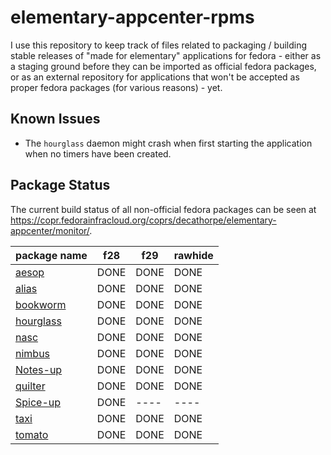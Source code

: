 # elementary-appcenter-rpms

I use this repository to keep track of files related to packaging / building
stable releases of "made for elementary" applications for fedora - either as a
staging ground before they can be imported as official fedora packages, or as
an external repository for applications that won't be accepted as proper fedora
packages (for various reasons) - yet.


## Known Issues

- The `hourglass` daemon might crash when first starting the application when
  no timers have been created.


## Package Status

The current build status of all non-official fedora packages can be seen at
<https://copr.fedorainfracloud.org/coprs/decathorpe/elementary-appcenter/monitor/>.

| package name | f28  | f29  | rawhide |
| ------------ | ---- | ---- | ------- |
| [aesop]      | DONE | DONE | DONE    |
| [alias]      | DONE | DONE | DONE    |
| [bookworm]   | DONE | DONE | DONE    |
| [hourglass]  | DONE | DONE | DONE    |
| [nasc]       | DONE | DONE | DONE    |
| [nimbus]     | DONE | DONE | DONE    |
| [Notes-up]   | DONE | DONE | DONE    |
| [quilter]    | DONE | DONE | DONE    |
| [Spice-up]   | DONE | ---- | ----    |
| [taxi]       | DONE | DONE | DONE    |
| [tomato]     | DONE | DONE | DONE    |

[aesop]: https://github.com/lainsce/aesop
[alias]: https://github.com/bartzaalberg/alias
[bookworm]: https://github.com/babluboy/bookworm
[hourglass]: https://github.com/sgpthomas/hourglass
[nasc]: https://github.com/parnold-x/nasc
[nimbus]: https://github.com/danrabbit/nimbus
[Notes-up]: https://github.com/Philip-Scott/Notes-up
[quilter]: https://github.com/lainsce/quilter
[Spice-up]: https://github.com/Philip-Scott/Spice-up
[taxi]: https://github.com/Alecaddd/taxi
[tomato]: https://github.com/luizaugustomm/tomato

